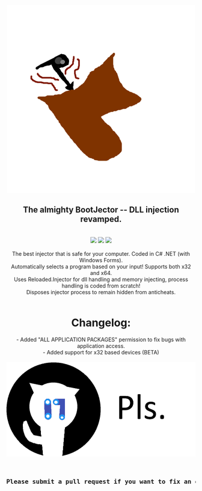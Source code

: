 <div align="center"><img src="logo.png"></div>
<div align="center"><h2>The almighty BootJector -- DLL injection revamped.</h2></div>
&nbsp;
&nbsp;
&nbsp;
<div align="center"><img src="https://forthebadge.com/images/badges/made-with-c-sharp.svg">  <img src="https://forthebadge.com/images/badges/powered-by-flux-capacitor.svg">  <img src="https://forthebadge.com/images/badges/does-not-contain-msg.svg"></div>
&nbsp;
&nbsp;
&nbsp;
<div align="center">The best injector that is safe for your computer. Coded in C# .NET (with Windows Forms).</div>
<div align="center">Automatically selects a program based on your input! Supports both x32 and x64.</div>
<div align="center">Uses Reloaded.Injector for dll handling and memory injecting, process handling is coded from scratch!</div>
<div align="center">Disposes injector process to remain hidden from anticheats.</div>
&nbsp;
&nbsp;
&nbsp;
<div align="center"><h1>Changelog:</h1></div>
<div align="center">- Added "ALL APPLICATION PACKAGES" permission to fix bugs with application access.</div>
<div align="center">- Added support for x32 based devices (BETA)</div>
&nbsp;
&nbsp;
&nbsp;
<div align="center"><img src="submit-requests-pls.png"></div>
&nbsp;
&nbsp;
<pre><div align="center"><h3>Please submit a pull request if you want to fix an error or something wrong :)</h3></div></pre>

